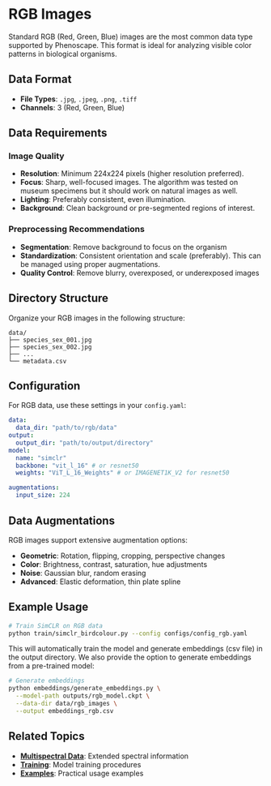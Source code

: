 # RGB Images

Standard RGB (Red, Green, Blue) images are the most common data type supported by Phenoscape. This format is ideal for analyzing visible color patterns in biological organisms.

## Data Format

- **File Types**: `.jpg`, `.jpeg`, `.png`, `.tiff`
- **Channels**: 3 (Red, Green, Blue)

## Data Requirements

### Image Quality
- **Resolution**: Minimum 224x224 pixels (higher resolution preferred).
- **Focus**: Sharp, well-focused images. The algorithm was tested on museum specimens but it should work on natural images as well.
- **Lighting**: Preferably consistent, even illumination.
- **Background**: Clean background or pre-segmented regions of interest.

### Preprocessing Recommendations
- **Segmentation**: Remove background to focus on the organism
- **Standardization**: Consistent orientation and scale (preferably). This can be managed using proper augmentations.
- **Quality Control**: Remove blurry, overexposed, or underexposed images

## Directory Structure

Organize your RGB images in the following structure:

```
data/
├── species_sex_001.jpg
├── species_sex_002.jpg
├── ...
└── metadata.csv
```


## Configuration

For RGB data, use these settings in your `config.yaml`:

```yaml
data:
  data_dir: "path/to/rgb/data"
output:
  output_dir: "path/to/output/directory"
model:
  name: "simclr"
  backbone: "vit_l_16" # or resnet50
  weights: "ViT_L_16_Weights" # or IMAGENET1K_V2 for resnet50

augmentations:
  input_size: 224
```

## Data Augmentations

RGB images support extensive augmentation options:

- **Geometric**: Rotation, flipping, cropping, perspective changes
- **Color**: Brightness, contrast, saturation, hue adjustments
- **Noise**: Gaussian blur, random erasing
- **Advanced**: Elastic deformation, thin plate spline



## Example Usage

```bash
# Train SimCLR on RGB data
python train/simclr_birdcolour.py --config configs/config_rgb.yaml
```
This will automatically train the model and generate embeddings (csv file) in the output directory.
We also provide the option to generate embeddings from a pre-trained model:

```bash
# Generate embeddings
python embeddings/generate_embeddings.py \
  --model-path outputs/rgb_model.ckpt \
  --data-dir data/rgb_images \
  --output embeddings_rgb.csv
```

## Related Topics

- **[Multispectral Data](multispectral.md)**: Extended spectral information
- **[Training](../simclr/training.md)**: Model training procedures
- **[Examples](../examples/example_rgb.md)**: Practical usage examples
